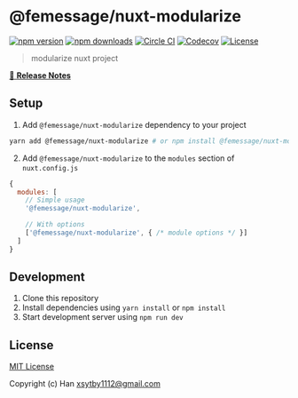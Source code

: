 # @femessage/nuxt-modularize

[![npm version][npm-version-src]][npm-version-href]
[![npm downloads][npm-downloads-src]][npm-downloads-href]
[![Circle CI][circle-ci-src]][circle-ci-href]
[![Codecov][codecov-src]][codecov-href]
[![License][license-src]][license-href]

> modularize nuxt project

[📖 **Release Notes**](./CHANGELOG.md)

## Setup

1. Add `@femessage/nuxt-modularize` dependency to your project

```bash
yarn add @femessage/nuxt-modularize # or npm install @femessage/nuxt-modularize
```

2. Add `@femessage/nuxt-modularize` to the `modules` section of `nuxt.config.js`

```js
{
  modules: [
    // Simple usage
    '@femessage/nuxt-modularize',

    // With options
    ['@femessage/nuxt-modularize', { /* module options */ }]
  ]
}
```

## Development

1. Clone this repository
2. Install dependencies using `yarn install` or `npm install`
3. Start development server using `npm run dev`

## License

[MIT License](./LICENSE)

Copyright (c) Han <xsytby1112@gmail.com>

<!-- Badges -->
[npm-version-src]: https://img.shields.io/npm/v/@femessage/nuxt-modularize/latest.svg?style=flat-square
[npm-version-href]: https://npmjs.com/package/@femessage/nuxt-modularize

[npm-downloads-src]: https://img.shields.io/npm/dt/@femessage/nuxt-modularize.svg?style=flat-square
[npm-downloads-href]: https://npmjs.com/package/@femessage/nuxt-modularize

[circle-ci-src]: https://img.shields.io/circleci/project/github/user.svg?style=flat-square
[circle-ci-href]: https://circleci.com/gh/user

[codecov-src]: https://img.shields.io/codecov/c/github/user.svg?style=flat-square
[codecov-href]: https://codecov.io/gh/user

[license-src]: https://img.shields.io/npm/l/@femessage/nuxt-modularize.svg?style=flat-square
[license-href]: https://npmjs.com/package/@femessage/nuxt-modularize
